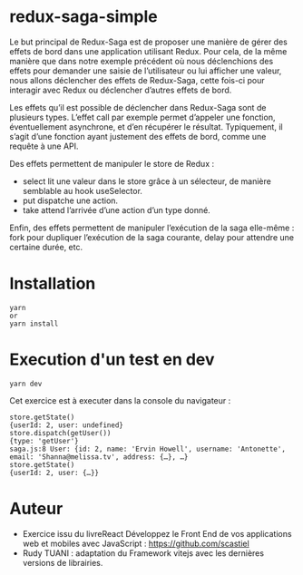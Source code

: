 # redux-saga-simple

Le but principal de Redux-Saga est de proposer une manière de gérer des effets de bord dans une application utilisant Redux. Pour cela, de la même manière que dans notre exemple précédent où nous déclenchions des effets pour demander une saisie de l’utilisateur ou lui afficher une valeur, nous allons déclencher des effets de Redux-Saga, cette fois-ci pour interagir avec Redux ou déclencher d’autres effets de bord.

Les effets qu’il est possible de déclencher dans Redux-Saga sont de plusieurs types. L’effet call par exemple permet d’appeler une fonction, éventuellement asynchrone, et d’en récupérer le résultat. Typiquement, il s’agit d’une fonction ayant justement des effets de bord, comme une requête à une API.

Des effets permettent de manipuler le store de Redux :
* select lit une valeur dans le store grâce à un sélecteur, de manière semblable au hook useSelector.
* put dispatche une action.
* take attend l’arrivée d’une action d’un type donné.

Enfin, des effets permettent de manipuler l’exécution de la saga elle-même : fork pour dupliquer l’exécution de la saga courante, delay pour attendre une certaine durée, etc.

# Installation
```
yarn
or
yarn install
```

# Execution d'un test en dev
```
yarn dev
```

Cet exercice est à executer dans la console du navigateur :
```
store.getState()
{userId: 2, user: undefined}
store.dispatch(getUser())
{type: 'getUser'}
saga.js:8 User: {id: 2, name: 'Ervin Howell', username: 'Antonette', email: 'Shanna@melissa.tv', address: {…}, …}
store.getState()
{userId: 2, user: {…}}
```

# Auteur
* Exercice issu du livreReact Développez le Front End de vos applications web et mobiles avec JavaScript : https://github.com/scastiel
* Rudy TUANI : adaptation du Framework vitejs avec les dernières versions de librairies.
